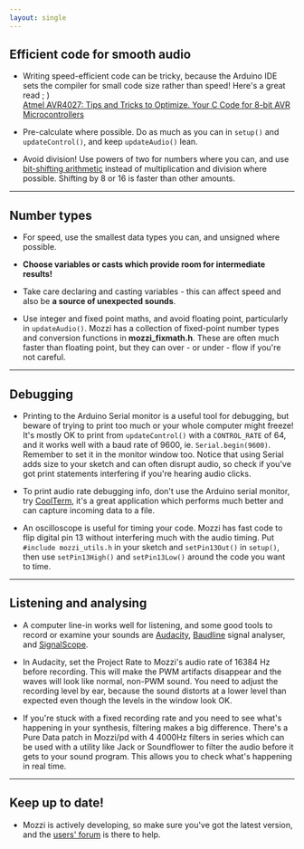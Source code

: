 ```yaml
---
layout: single
---
```


## Efficient code for smooth audio

* Writing speed-efficient code can be tricky, because the Arduino IDE sets
the compiler for small code size rather than speed!  Here's a great read ; )  
[Atmel AVR4027: Tips and Tricks to Optimize. Your C Code for 8-bit AVR Microcontrollers](http://ww1.microchip.com/downloads/en/AppNotes/doc8453.pdf)

* Pre-calculate where possible. Do as much as you can in `setup()` and
`updateControl()`, and keep `updateAudio()` lean.

* Avoid division! Use powers of two for numbers where you can, and use
[bit-shifting arithmetic](http://arduino.cc/en/Reference/Bitshift) instead of
multiplication and division where possible.
Shifting by 8 or 16 is faster than other amounts.

---

## Number types

* For speed, use the smallest data types you can, and unsigned where possible.

* **Choose variables or casts which provide room for intermediate results!**

* Take care declaring and casting variables - this can affect speed and also be **a source of unexpected sounds**.

* Use integer and fixed point maths, and avoid floating point, particularly in
`updateAudio()`. Mozzi has a collection of fixed-point number types and
conversion functions in __mozzi_fixmath.h__. These are often much faster than
floating point, but they can over - or under - flow if you're not careful.

---

## Debugging

* Printing to the Arduino Serial monitor is a useful tool for debugging, but
beware of trying to print too much or your whole computer might freeze! It's
mostly OK to print from `updateControl()` with a `CONTROL_RATE` of 64, and it
works well with a baud rate of 9600, ie. `Serial.begin(9600)`. Remember to
set it in the monitor window too. Notice that using Serial adds size to your
sketch and can often disrupt audio, so check if you've got print statements
interfering if you're hearing audio clicks.

* To print audio rate debugging info, don't use the Arduino serial monitor, try
[CoolTerm](http://freeware.the-meiers.org/), it's a great application which
performs much better and can capture incoming data to a file.

* An oscilloscope is useful for timing your code. Mozzi has fast code to flip
digital pin 13 without interfering much with the audio timing. Put `#include
mozzi_utils.h` in your sketch and `setPin13Out()` in `setup()`, then use
`setPin13High()` and `setPin13Low()` around the code you want to time.

---

## Listening and analysing

* A computer line-in works well for listening, and some good tools to record or
examine your sounds are [Audacity](https://www.audacityteam.org/download/),
[Baudline](http://www.baudline.com/) signal analyser, and
[SignalScope](http://www.faberacoustical.com/products/signalscope/).

* In Audacity, set the Project Rate to Mozzi's audio rate of 16384 Hz before
recording. This will make the PWM artifacts disappear and the waves will look
like normal, non-PWM sound. You need to adjust the recording level by ear,
because the sound distorts at a lower level than expected even though the levels
in the window look OK.

* If you're stuck with a fixed recording rate and you need to see what's
happening in your synthesis, filtering makes a big difference. There's a Pure
Data patch in Mozzi/pd with 4 4000Hz filters in series which can be used with a
utility like Jack or Soundflower to filter the audio before it gets to your
sound program. This allows you to check what's happening in real time.

---

## Keep up to date!
* Mozzi is actively developing, so make sure you've got the latest version,
and the [users' forum](https://groups.google.com/forum/#!forum/mozzi-users/) is there to help.
